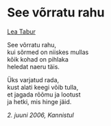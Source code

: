 # See võrratu rahu

[Lea Tabur](./)

See võrratu rahu,  
kui sõrmed on niiskes mullas  
kõik kohad on pihlaka  
heledat naeru täis.

Üks varjatud rada,  
kust alati keegi võib tulla,  
et jagada rõõmu ja lootust  
ja hetki, mis hinge jäid.

_2. juuni 2006, Kannistul_

